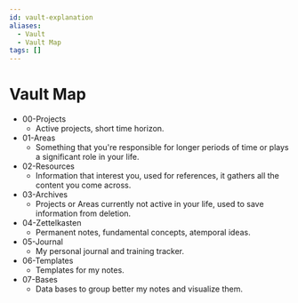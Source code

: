 ```yaml
---
id: vault-explanation
aliases:
  - Vault
  - Vault Map
tags: []
---
```

# Vault Map
- 00-Projects
  - Active projects, short time horizon.
- 01-Areas
  - Something that you're responsible for longer periods of time or plays a significant role in your life.
- 02-Resources
  - Information that interest you, used for references, it gathers all the content you come across.
- 03-Archives
  - Projects or Areas currently not active in your life, used to save information from deletion.
- 04-Zettelkasten
  - Permanent notes, fundamental concepts, atemporal ideas.
- 05-Journal
  - My personal journal and training tracker.
- 06-Templates
  - Templates for my notes.
- 07-Bases
  - Data bases to group better my notes and visualize them.


